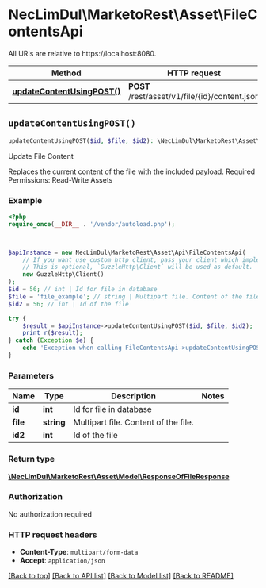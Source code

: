 # NecLimDul\MarketoRest\Asset\FileContentsApi

All URIs are relative to https://localhost:8080.

Method | HTTP request | Description
------------- | ------------- | -------------
[**updateContentUsingPOST()**](FileContentsApi.md#updateContentUsingPOST) | **POST** /rest/asset/v1/file/{id}/content.json | Update File Content


## `updateContentUsingPOST()`

```php
updateContentUsingPOST($id, $file, $id2): \NecLimDul\MarketoRest\Asset\Model\ResponseOfFileResponse
```

Update File Content

Replaces the current content of the file with the included payload.  Required Permissions: Read-Write Assets

### Example

```php
<?php
require_once(__DIR__ . '/vendor/autoload.php');



$apiInstance = new NecLimDul\MarketoRest\Asset\Api\FileContentsApi(
    // If you want use custom http client, pass your client which implements `GuzzleHttp\ClientInterface`.
    // This is optional, `GuzzleHttp\Client` will be used as default.
    new GuzzleHttp\Client()
);
$id = 56; // int | Id for file in database
$file = 'file_example'; // string | Multipart file. Content of the file.
$id2 = 56; // int | Id of the file

try {
    $result = $apiInstance->updateContentUsingPOST($id, $file, $id2);
    print_r($result);
} catch (Exception $e) {
    echo 'Exception when calling FileContentsApi->updateContentUsingPOST: ', $e->getMessage(), PHP_EOL;
}
```

### Parameters

Name | Type | Description  | Notes
------------- | ------------- | ------------- | -------------
 **id** | **int**| Id for file in database |
 **file** | **string**| Multipart file. Content of the file. |
 **id2** | **int**| Id of the file |

### Return type

[**\NecLimDul\MarketoRest\Asset\Model\ResponseOfFileResponse**](../Model/ResponseOfFileResponse.md)

### Authorization

No authorization required

### HTTP request headers

- **Content-Type**: `multipart/form-data`
- **Accept**: `application/json`

[[Back to top]](#) [[Back to API list]](../../README.md#endpoints)
[[Back to Model list]](../../README.md#models)
[[Back to README]](../../README.md)
